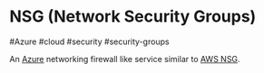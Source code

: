 # NSG (Network Security Groups)
#Azure #cloud #security #security-groups

An [Azure](-=%20Azure%20=-/Azure.md) networking firewall like service similar to [AWS NSG](AWS%20NSG). 